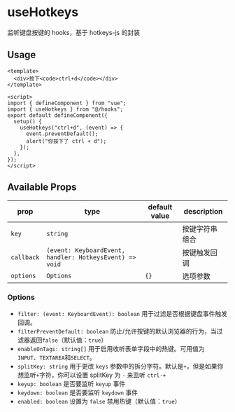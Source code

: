# useHotkeys

监听键盘按键的 hooks，基于 hotkeys-js 的封装

## Usage

```vue
<template>
  <div>按下<code>ctrl+d</code></div>
</template>

<script>
import { defineComponent } from "vue";
import { useHotkeys } from "@/hooks";
export default defineComponent({
  setup() {
    useHotkeys("ctrl+d", (event) => {
      event.preventDefault();
      alert("你按下了 ctrl + d");
    });
  },
});
</script>
```

## Available Props

| prop       | type                                                    | default value | description    |
| ---------- | ------------------------------------------------------- | ------------- | -------------- |
| `key`      | `string`                                                |               | 按键字符串组合 |
| `callback` | `(event: KeyboardEvent, handler: HotkeysEvent) => void` |               | 按键触发回调   |
| `options`  | `Options`                                               | `{}`          | 选项参数       |

### Options

- `filter: (event: KeyboardEvent): boolean` 用于过滤是否根据键盘事件触发回调。
- `filterPreventDefault: boolean` 防止/允许按键的默认浏览器的行为，当过滤器返回`false`（默认值：`true`）
- `enableOnTags: string[]` 用于启用收听表单字段中的热键。可用值为 `INPUT`、`TEXTAREA`和`SELECT`。
- `splitKey: string` 用于更改 `keys` 参数中的拆分字符。默认是`+`，但是如果你想监听`+`字符，你可以设置 splitKey 为 `-` 来监听 `ctrl-+`
- `keyup: boolean` 是否要监听 `keyup` 事件
- `keydown: boolean` 是否要监听 `keydown` 事件
- `enabled: boolean` 设置为 `false` 禁用热键（默认值：`true`）
